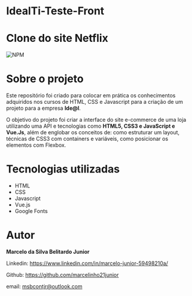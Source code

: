 # IdealTi-Teste-Front

# Clone do site Netflix
![NPM](https://img.shields.io/npm/l/react)

# Sobre o projeto
Este repositório foi criado para colocar em prática os conhecimentos adquiridos nos cursos de HTML, CSS e Javascript para a criação de um projeto para a empresa <b>Ide@l</b>.

O objetivo do projeto foi criar a interface do site e-commerce de uma loja utilizando uma API e tecnologias como <b>HTML5, CSS3 e JavaScript e Vue.Js</b>, além de englobar os conceitos de: como estruturar um layout, técnicas de CSS3 com containers e variáveis, como posicionar os elementos com Flexbox.

# Tecnologias utilizadas

* HTML
* CSS 
* Javascript
* Vue.js
* Google Fonts 

# Autor
<b>Marcelo da Silva Belitardo Junior</b>

Linkedin: https://www.linkedin.com/in/marcelo-junior-59498210a/

Github: https://github.com/marcelinho21junior

email: msbcontjr@outlook.com

